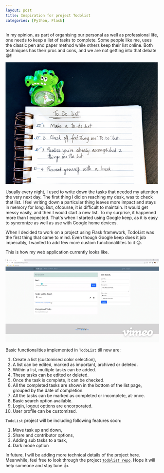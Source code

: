 ```yaml
---
layout: post
title: Inspiration for project Todolist
categories: [Python, Flask]
---
```


In my opinion, as part of organising our personal as well as professional life, one needs to keep a 
list of tasks to complete. Some people like me, uses the classic pen and paper method while others keep 
their list online. Both techniques has their pros and cons, and we are not getting into that debate 😁!!

<img src="/assets/images/Todolist_sample.jpg" alt="drawing" width="500"/>

Usually every night, I used to write down the tasks that needed my attention the very next day. The first thing I did on reaching my desk, was to check that list. I feel writing down a particular thing leaves more impact and stays in memory for long. But, ofcourse, it is difficult to maintain. It would get messy easily, and then I would start a new list. To my surprise, it happened more than I expected. That's when I started using Google keep, as it is easy to syncronize as well as use with Google home devices. 

When I decided to work on a project using Flask framework, TodoList was the first thing that came to mind. Even though Google keep does it job impecably, I wanted to add few more custom functionalitites to it 😉. 

This is how my web application currently looks like.

<img src="/assets/images/Todolist_adding_tasks.gif" width="800px">

Basic functionalities implemented in `TodoList` till now are:
1. Create a list (customised color selection),
2. A list can be edited, marked as important, archived or deleted.
3. Within a list, multiple tasks can be added. 
4. These tasks can be edited or deleted.
5. Once the task is complete, it can be checked.
6. All the completed tasks are shown in the bottom of the list page, grouped by the date of completion.
7. All the tasks can be marked as completed or incomplete, at-once.
8. Basic search option available.
9. Login, logout options are encorporated.
10. User profile can be customized.

`TodoList` project will be including following features soon:
1. Move task up and down,
2. Share and contributor options,
3. Adding sub tasks to a task,
4. Dark mode option

In future, I will be adding more technical details of the project here. Meanwhile, feel free to look through the project [`Todolist repo`](https://github.com/mohsinaav/TodoList). Hope it will help someone and stay tune 👍. 

